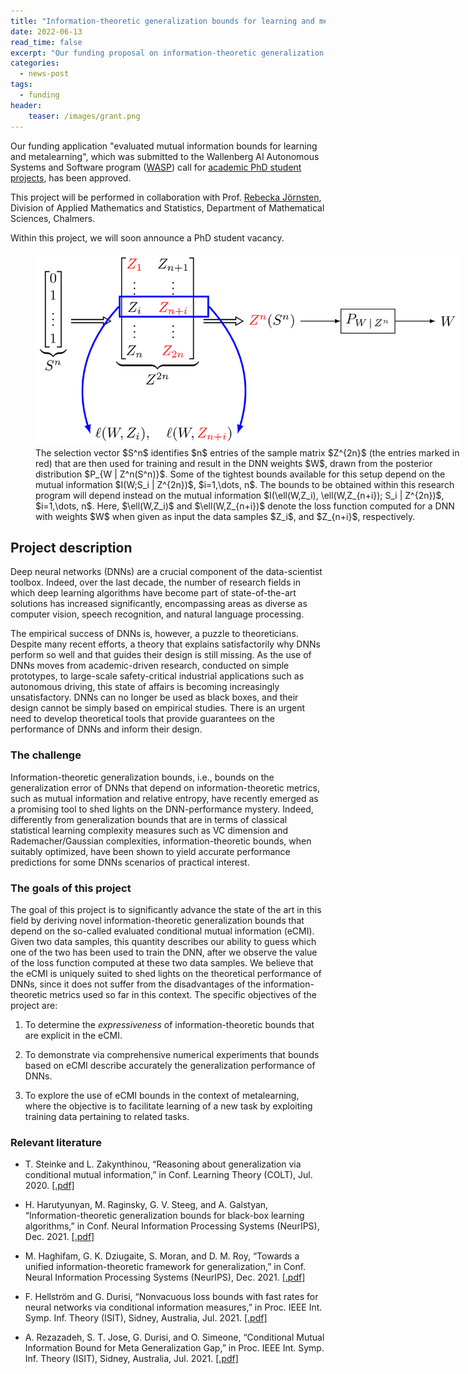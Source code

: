 ```yaml
---
title: "Information-theoretic generalization bounds for learning and metalearning"
date: 2022-06-13
read_time: false
excerpt: "Our funding proposal on information-theoretic generalization bounds for learning and metalearning has been approved"
categories:
  - news-post
tags:   
  - funding 
header:
    teaser: /images/grant.png  
---
```


Our funding application "evaluated mutual information bounds for learning and metalearning", which was
submitted  to the 
Wallenberg AI Autonomous Systems and Software program
([WASP](https://wasp-sweden.org)) call for 
[academic PhD student projects](https://wasp-sweden.org/calls/wasp-industrial-phd-student-positions-2022/), has
been approved.

This project will be performed in collaboration with Prof. [Rebecka
Jörnsten](http://www.math.chalmers.se/~jornsten/), Division of Applied Mathematics and Statistics, Department
of Mathematical Sciences, Chalmers. 

Within this project, we will soon announce a PhD student vacancy. 

<figure style="width: 680px" class="align-center">
  <a href="/files/2022/it_gen.png" 
  title="Evaluated mutual information bounds in a nutshell" >
  <img src="/files/2022/it_gen.png"></a>
  <figcaption>
  The selection vector $S^n$ identifies $n$ entries of the sample matrix $Z^{2n}$ (the entries marked in red)
that are then used for training and result in the DNN weights $W$, drawn from the posterior distribution
$P_{W | Z^n(S^n)}$.  Some of the tightest bounds available for this setup depend on the mutual information
$I(W;S_i | Z^{2n})$, $i=1,\dots, n$.  The bounds to be obtained within this research program will depend
instead on the mutual information $I(\ell(W,Z_i), \ell(W,Z_{n+i}); S_i | Z^{2n})$, $i=1,\dots, n$.  Here,
$\ell(W,Z_i)$ and $\ell(W,Z_{n+i})$ denote the loss function computed for a DNN with weights $W$ when given as
input the data samples $Z_i$, and $Z_{n+i}$, respectively. 
  </figcaption>
</figure>

## Project description 
Deep neural networks (DNNs) are a crucial component of the data-scientist toolbox. Indeed, over the last
decade, the number of research fields in which deep learning algorithms have become part of state-of-the-art
solutions has increased significantly, encompassing areas as diverse as computer vision, speech recognition,
and natural language processing.

The empirical success of DNNs is, however, a puzzle to theoreticians. Despite many recent efforts, a theory
that explains satisfactorily why DNNs perform so well and that guides their design is still missing. As the
use of DNNs moves from academic-driven research, conducted on simple prototypes, to large-scale
safety-critical industrial applications such as autonomous driving, this state of affairs is becoming
increasingly unsatisfactory. DNNs can no longer be used as black boxes, and their design cannot be simply
based on empirical studies. There is an urgent need to develop theoretical tools that provide guarantees on
the performance of DNNs and inform their design.

### The challenge 
Information-theoretic generalization bounds, i.e., bounds on the generalization error of DNNs that depend on
information-theoretic metrics, such as mutual information and relative entropy, have recently emerged as a
promising tool to shed lights on the DNN-performance mystery. Indeed, differently from generalization bounds
that are in terms of classical statistical learning complexity measures such as VC dimension and
Rademacher/Gaussian complexities, information-theoretic bounds, when suitably optimized, have been shown to
yield accurate performance predictions for some DNNs scenarios of practical interest.

### The goals of this project 
The goal of this project is to significantly advance the state of the art in this field by
deriving novel information-theoretic generalization bounds that depend on the so-called evaluated conditional
mutual information (eCMI). Given two data samples, this quantity
describes our ability to guess which one of the two has been used to train the DNN, after we observe the value
of the loss function computed at these two data samples. 
We believe that the eCMI is
uniquely suited to shed lights on the theoretical performance of DNNs, since it does not suffer from the
disadvantages of the information-theoretic metrics used so far in this context. The specific objectives of the
project are:

1. To determine the *expressiveness* of information-theoretic bounds that are explicit in the eCMI.

2. To demonstrate via comprehensive numerical experiments that bounds based on eCMI describe accurately the generalization performance of DNNs.

3. To explore the use of eCMI bounds in the context of metalearning, where the objective is to facilitate
   learning of a new task by exploiting training data pertaining to related tasks.
   
### Relevant literature 

- T. Steinke and L. Zakynthinou, “Reasoning about generalization via conditional mutual information,” in Conf.
  Learning Theory (COLT), Jul. 2020. [[.pdf]](https://arxiv.org/abs/2001.09122)
  
- H. Harutyunyan, M. Raginsky, G. V. Steeg, and A. Galstyan, “Information-theoretic generalization bounds for
  black-box learning algorithms,” in Conf. Neural Information Processing Systems (NeurIPS), Dec. 2021.
  [[.pdf]](http://arxiv.org/abs/2110.01584) 
  
- M. Haghifam, G. K. Dziugaite, S. Moran, and D. M. Roy, “Towards a unified information-theoretic framework
  for generalization,” in Conf. Neural Information Processing Systems (NeurIPS), Dec. 2021.
  [[.pdf]](https://arxiv.org/abs/2111.05275)
  
- F. Hellström and G. Durisi, “Nonvacuous loss bounds with fast rates for neural networks via conditional
  information measures,” in Proc. IEEE Int. Symp. Inf. Theory (ISIT), Sidney, Australia, Jul. 2021.
  [[.pdf]](https://arxiv.org/abs/2010.11552)
  
- A. Rezazadeh, S. T. Jose, G. Durisi, and O. Simeone, “Conditional Mutual Information Bound for Meta
  Generalization Gap,” in Proc. IEEE Int. Symp. Inf. Theory (ISIT), Sidney, Australia, Jul. 2021. 
  [[.pdf]](http://arxiv.org/abs/2010.10886)



 




